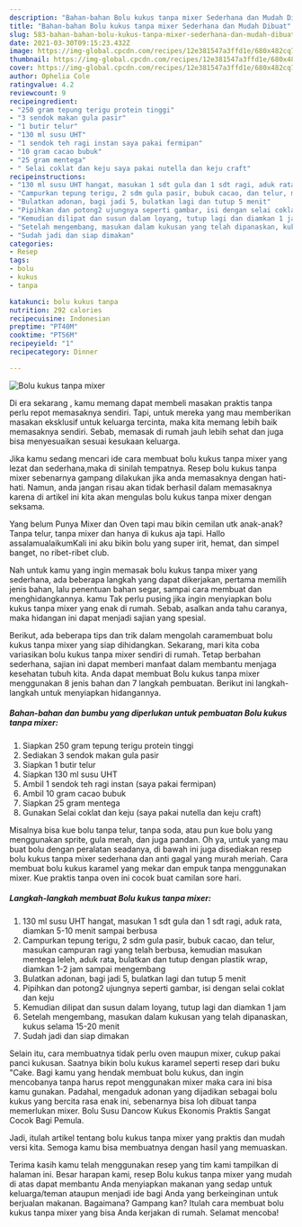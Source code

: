 ```yaml
---
description: "Bahan-bahan Bolu kukus tanpa mixer Sederhana dan Mudah Dibuat"
title: "Bahan-bahan Bolu kukus tanpa mixer Sederhana dan Mudah Dibuat"
slug: 583-bahan-bahan-bolu-kukus-tanpa-mixer-sederhana-dan-mudah-dibuat
date: 2021-03-30T09:15:23.432Z
image: https://img-global.cpcdn.com/recipes/12e381547a3ffd1e/680x482cq70/bolu-kukus-tanpa-mixer-foto-resep-utama.jpg
thumbnail: https://img-global.cpcdn.com/recipes/12e381547a3ffd1e/680x482cq70/bolu-kukus-tanpa-mixer-foto-resep-utama.jpg
cover: https://img-global.cpcdn.com/recipes/12e381547a3ffd1e/680x482cq70/bolu-kukus-tanpa-mixer-foto-resep-utama.jpg
author: Ophelia Cole
ratingvalue: 4.2
reviewcount: 9
recipeingredient:
- "250 gram tepung terigu protein tinggi"
- "3 sendok makan gula pasir"
- "1 butir telur"
- "130 ml susu UHT"
- "1 sendok teh ragi instan saya pakai fermipan"
- "10 gram cacao bubuk"
- "25 gram mentega"
- " Selai coklat dan keju saya pakai nutella dan keju craft"
recipeinstructions:
- "130 ml susu UHT hangat, masukan 1 sdt gula dan 1 sdt ragi, aduk rata, diamkan 5-10 menit sampai berbusa"
- "Campurkan tepung terigu, 2 sdm gula pasir, bubuk cacao, dan telur, masukan campuran ragi yang telah berbusa, kemudian masukan mentega leleh, aduk rata, bulatkan dan tutup dengan plastik wrap, diamkan 1-2 jam sampai mengembang"
- "Bulatkan adonan, bagi jadi 5, bulatkan lagi dan tutup 5 menit"
- "Pipihkan dan potong2 ujungnya seperti gambar, isi dengan selai coklat dan keju"
- "Kemudian dilipat dan susun dalam loyang, tutup lagi dan diamkan 1 jam"
- "Setelah mengembang, masukan dalam kukusan yang telah dipanaskan, kukus selama 15-20 menit"
- "Sudah jadi dan siap dimakan"
categories:
- Resep
tags:
- bolu
- kukus
- tanpa

katakunci: bolu kukus tanpa 
nutrition: 292 calories
recipecuisine: Indonesian
preptime: "PT40M"
cooktime: "PT56M"
recipeyield: "1"
recipecategory: Dinner

---
```



![Bolu kukus tanpa mixer](https://img-global.cpcdn.com/recipes/12e381547a3ffd1e/680x482cq70/bolu-kukus-tanpa-mixer-foto-resep-utama.jpg)

Di era  sekarang , kamu memang dapat membeli masakan praktis tanpa perlu repot memasaknya sendiri. Tapi, untuk mereka yang mau memberikan masakan eksklusif untuk keluarga tercinta, maka kita memang lebih baik memasaknya sendiri. Sebab, memasak di rumah jauh lebih sehat dan juga bisa menyesuaikan sesuai kesukaan keluarga.

Jika kamu sedang mencari ide cara membuat bolu kukus tanpa mixer yang lezat dan sederhana,maka di sinilah tempatnya. Resep bolu kukus tanpa mixer  sebenarnya gampang dilakukan jika anda memasaknya dengan hati-hati. Namun, anda jangan risau akan tidak berhasil dalam memasaknya 
karena di artikel ini kita akan mengulas bolu kukus tanpa mixer dengan seksama.  

Yang belum Punya Mixer dan Oven tapi mau bikin cemilan utk anak-anak? Tanpa telur, tanpa mixer dan hanya di kukus aja tapi. Hallo assalamualaikumKali ini aku bikin bolu yang super irit, hemat, dan simpel banget, no ribet-ribet club.

Nah untuk kamu yang ingin memasak bolu kukus tanpa mixer yang sederhana, ada beberapa langkah yang dapat dikerjakan, pertama memilih jenis bahan, lalu penentuan bahan segar, sampai cara membuat dan menghidangkannya. kamu Tak perlu pusing jika ingin menyiapkan bolu kukus tanpa mixer yang enak di rumah. Sebab, asalkan anda  tahu caranya, maka hidangan ini dapat menjadi sajian yang spesial.

Berikut, ada beberapa tips dan trik dalam mengolah caramembuat bolu kukus tanpa mixer yang siap dihidangkan. Sekarang, mari kita coba variasikan bolu kukus tanpa mixer sendiri di rumah. Tetap berbahan sederhana, sajian ini dapat memberi manfaat dalam membantu menjaga kesehatan tubuh kita. Anda dapat membuat Bolu kukus tanpa mixer menggunakan 8 jenis bahan dan 7 langkah pembuatan. Berikut ini langkah-langkah untuk menyiapkan hidangannya.

<!--inarticleads1-->

##### Bahan-bahan dan bumbu yang diperlukan untuk pembuatan Bolu kukus tanpa mixer:

1. Siapkan 250 gram tepung terigu protein tinggi
1. Sediakan 3 sendok makan gula pasir
1. Siapkan 1 butir telur
1. Siapkan 130 ml susu UHT
1. Ambil 1 sendok teh ragi instan (saya pakai fermipan)
1. Ambil 10 gram cacao bubuk
1. Siapkan 25 gram mentega
1. Gunakan  Selai coklat dan keju (saya pakai nutella dan keju craft)


Misalnya bisa kue bolu tanpa telur, tanpa soda, atau pun kue bolu yang menggunakan sprite, gula merah, dan juga pandan. Oh ya, untuk yang mau buat bolu dengan peralatan seadanya, di bawah ini juga disediakan resep bolu kukus tanpa mixer sederhana dan anti gagal yang murah meriah. Cara membuat bolu kukus karamel yang mekar dan empuk tanpa menggunakan mixer. Kue praktis tanpa oven ini cocok buat camilan sore hari. 

<!--inarticleads2-->

##### Langkah-langkah membuat Bolu kukus tanpa mixer:

1. 130 ml susu UHT hangat, masukan 1 sdt gula dan 1 sdt ragi, aduk rata, diamkan 5-10 menit sampai berbusa
1. Campurkan tepung terigu, 2 sdm gula pasir, bubuk cacao, dan telur, masukan campuran ragi yang telah berbusa, kemudian masukan mentega leleh, aduk rata, bulatkan dan tutup dengan plastik wrap, diamkan 1-2 jam sampai mengembang
1. Bulatkan adonan, bagi jadi 5, bulatkan lagi dan tutup 5 menit
1. Pipihkan dan potong2 ujungnya seperti gambar, isi dengan selai coklat dan keju
1. Kemudian dilipat dan susun dalam loyang, tutup lagi dan diamkan 1 jam
1. Setelah mengembang, masukan dalam kukusan yang telah dipanaskan, kukus selama 15-20 menit
1. Sudah jadi dan siap dimakan


Selain itu, cara membuatnya tidak perlu oven maupun mixer, cukup pakai panci kukusan. Saatnya bikin bolu kukus karamel seperti resep dari buku &#34;Cake. Bagi kamu yang hendak membuat bolu kukus, dan ingin mencobanya tanpa harus repot menggunakan mixer maka cara ini bisa kamu gunakan. Padahal, mengaduk adonan yang dijadikan sebagai bolu kukus yang bercita rasa enak ini, sebenarnya bisa loh dibuat tanpa memerlukan mixer. Bolu Susu Dancow Kukus Ekonomis Praktis Sangat Cocok Bagi Pemula. 

Jadi, itulah artikel tentang  bolu kukus tanpa mixer  yang praktis dan mudah versi kita. Semoga kamu bisa membuatnya dengan hasil yang memuaskan. 

Terima kasih kamu telah menggunakan resep yang tim kami tampilkan di halaman ini. Besar harapan kami, resep  Bolu kukus tanpa mixer yang mudah di atas dapat membantu Anda menyiapkan makanan yang sedap untuk keluarga/teman ataupun menjadi ide bagi Anda yang berkeinginan untuk berjualan makanan. Bagaimana? Gampang kan? Itulah cara membuat bolu kukus tanpa mixer yang bisa Anda kerjakan di rumah. Selamat mencoba!

